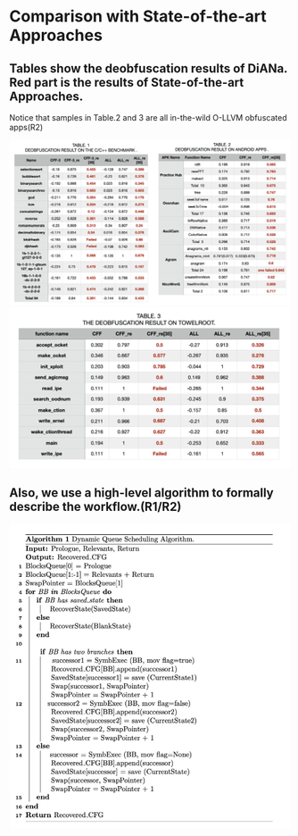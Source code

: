 # Comparison with State-of-the-art Approaches

## Tables show the deobfuscation results of DiANa. Red part is the results of State-of-the-art Approaches. 
Notice that samples in Table.2 and 3 are all in-the-wild O-LLVM obfuscated apps(R2)

![avatar](result/1.png)
![avatar](result/2.png)

## Also, we use a high-level algorithm to formally describe the workflow.(R1/R2) 

![avatar](algorithm/chopped_symbolic_execution.png)

